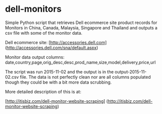 # dell-monitors

Simple Python script that retrieves Dell ecommerce site product records for Monitors in 
China, Canada, Malaysia, Singapore and Thailand and outputs a csv file with some of the 
monitor data.

Dell ecommerce site: [http://accessories.dell.com] (http://accessories.dell.com/sna/default.aspx)

Monitor data output columns: date,country,page,orig_desc,desc,prod_name,size,model,delivery,price,url

The script was run 2015-11-02  and the output is in the output-2015-11-02.csv file. The data is 
not perfectly clean nor are all columns populated though they could be  with a bit more data scrubbing.

More detailed description of this is at:

[http://itisbiz.com/dell-monitor-website-scraping] (http://itisbiz.com/dell-monitor-website-scraping)

